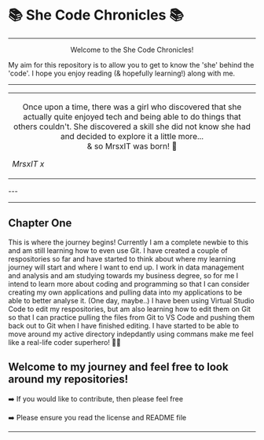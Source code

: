 # 📚 She Code Chronicles 📚

---

  <p align="center">
Welcome to the She Code Chronicles!<br>

My aim for this repository is to allow you to get to know the 'she' behind the 'code'. I hope you enjoy reading (& hopefully learning!) along with me.
  </p>
  
---

<table>
  <tr>
    <td>
      <p align="center">
Once upon a time, there was a girl who discovered that she actually quite enjoyed tech and being able to do things that others couldn't. She discovered a skill she did not know she had and decided to explore it a little more... <br>
& so MrsxIT was born! 👶 <br>

*MrsxIT x*
      </p>
    </td>
  </tr>
</table>
---

---
## Chapter One

This is where the journey begins! Currently I am a complete newbie to this and am still learning how to even use Git. I have created a couple of respositories so far and have started to think about where my learning journey will start and where I want to end up. I work in data management and analysis and am studying towards my business degree, so for me I intend to learn more about coding and programming so that I can consider creating my own applications and pulling data into my applications to be able to better analyse it. (One day, maybe..)
I have been using Virtual Studio Code to edit my respositories, but am also learning how to edit them on Git so that I can practice pulling the files from Git to VS Code and pushing them back out to Git when I have finished editing. I have started to be able to move around my active directory indepdantly using commans make me feel like a real-life coder superhero! 🦸‍♀️

## Welcome to my journey and feel free to look around my repositories!

➡️ If you would like to contribute, then please feel free

➡️ Please ensure you read the license and README file

---
